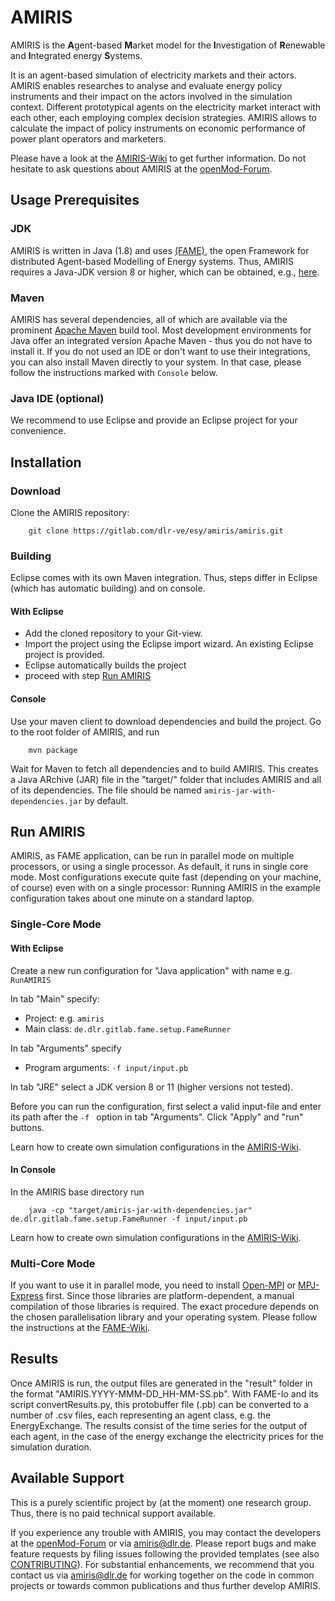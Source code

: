 # AMIRIS
AMIRIS is the **A**gent-based **M**arket model for the **I**nvestigation of **R**enewable and **I**ntegrated energy **S**ystems.

It is an agent-based simulation of electricity markets and their actors.
AMIRIS enables researches to analyse and evaluate energy policy instruments and their impact on the actors involved in the simulation context.
Different prototypical agents on the electricity market interact with each other, each employing complex decision strategies. 
AMIRIS allows to calculate the impact of policy instruments on economic performance of power plant operators and marketers.

Please have a look at the [AMIRIS-Wiki](https://gitlab.com/dlr-ve/esy/amiris/amiris/-/wikis/home) to get further information.
Do not hesitate to ask questions about AMIRIS at the [openMod-Forum](https://forum.openmod.org/).

## Usage Prerequisites
### JDK
AMIRIS is written in Java (1.8) and uses [(FAME)](https://gitlab.com/fame-framework), the open Framework for distributed Agent-based Modelling of Energy systems.
Thus, AMIRIS requires a Java-JDK version 8 or higher, which can be obtained, e.g., [here](https://adoptopenjdk.net/). 

### Maven
AMIRIS has several dependencies, all of which are available via the prominent [Apache Maven](https://maven.apache.org/) build tool.
Most development environments for Java offer an integrated version Apache Maven - thus you do not have to install it.
If you do not used an IDE or don't want to use their integrations, you can also install Maven directly to your system.
In that case, please follow the instructions marked with `Console` below.

### Java IDE (optional)
We recommend to use Eclipse and provide an Eclipse project for your convenience.

## Installation
### Download

Clone the AMIRIS repository:

```
    git clone https://gitlab.com/dlr-ve/esy/amiris/amiris.git
```

### Building
Eclipse comes with its own Maven integration.
Thus, steps differ in Eclipse (which has automatic building) and on console.

#### With Eclipse
* Add the cloned repository to your Git-view.
* Import the project using the Eclipse import wizard. An existing Eclipse project is provided.
* Eclipse automatically builds the project
* proceed with step [Run AMIRIS](#Run-AMIRIS)

#### Console
Use your maven client to download dependencies and build the project. 
Go to the root folder of AMIRIS, and run

```
    mvn package
```

Wait for Maven to fetch all dependencies and to build AMIRIS.
This creates a Java ARchive (JAR) file in the "target/" folder that includes AMIRIS and all of its dependencies. 
The file should be named `amiris-jar-with-dependencies.jar` by default.

## Run AMIRIS
AMIRIS, as FAME application, can be run in parallel mode on multiple processors, or using a single processor. 
As default, it runs in single core mode.
Most configurations execute quite fast (depending on your machine, of course) even with on a single processor: Running AMIRIS in the example configuration takes about one minute on a standard laptop.

### Single-Core Mode
#### With Eclipse
Create a new run configuration for "Java application" with name e.g. ``RunAMIRIS``

In tab "Main" specify: 
* Project: e.g. `amiris`
* Main class: `de.dlr.gitlab.fame.setup.FameRunner`

In tab "Arguments" specify
* Program arguments: `-f input/input.pb`

In tab "JRE" select a JDK version 8 or 11 (higher versions not tested).

Before you can run the configuration, first select a valid input-file and enter its path after the `-f ` option in tab "Arguments".
Click "Apply" and "run" buttons.

Learn how to create own simulation configurations in the [AMIRIS-Wiki](https://gitlab.com/dlr-ve/esy/amiris/amiris/-/wikis/Getting-started).

#### In Console
In the AMIRIS base directory run 

```
    java -cp "target/amiris-jar-with-dependencies.jar" de.dlr.gitlab.fame.setup.FameRunner -f input/input.pb
```

Learn how to create own simulation configurations in the [AMIRIS-Wiki](https://gitlab.com/dlr-ve/esy/amiris/amiris/-/wikis/Getting-started).

### Multi-Core Mode
If you want to use it in parallel mode, you need to install [Open-MPI](https://www.open-mpi.org/) or [MPJ-Express](http://mpj-express.org/) first.
Since those libraries are platform-dependent, a manual compilation of those libraries is required.
The exact procedure depends on the chosen parallelisation library and your operating system. 
Please follow the instructions at the [FAME-Wiki](https://gitlab.com/fame-framework/wiki/-/wikis/home).

## Results
Once AMIRIS is run, the output files are generated in the "result" folder in the format "AMIRIS.YYYY-MMM-DD_HH-MM-SS.pb".
With FAME-Io and its script convertResults.py, this protobuffer file (.pb) can be converted to a number of .csv files, each representing an agent class, e.g. the EnergyExchange.
The results consist of the time series for the output of each agent, in the case of the energy exchange the electricity prices for the simulation duration.

## Available Support
This is a purely scientific project by (at the moment) one research group. 
Thus, there is no paid technical support available.

If you experience any trouble with AMIRIS, you may contact the developers at the [openMod-Forum](https://forum.openmod.org/) or via [amiris@dlr.de](mailto:amiris@dlr.de).
Please report bugs and make feature requests by filing issues following the provided templates (see also [CONTRIBUTING](CONTRIBUTING)).
For substantial enhancements, we recommend that you contact us via [amiris@dlr.de](mailto:amiris@dlr.de) for working together on the code in common projects or towards common publications and thus further develop AMIRIS.